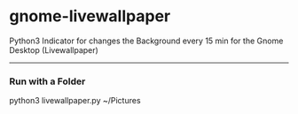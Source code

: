 # gnome-livewallpaper
Python3 Indicator for changes the Background every 15 min for the Gnome Desktop (Livewallpaper)
___
### Run with a Folder

  python3 livewallpaper.py ~/Pictures
